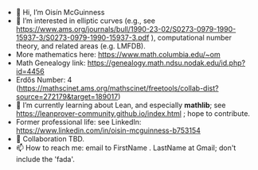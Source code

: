 - 👋 Hi, I’m Oisín McGuinness
- 👀 I’m interested in elliptic curves (e.g., see https://www.ams.org/journals/bull/1990-23-02/S0273-0979-1990-15937-3/S0273-0979-1990-15937-3.pdf ), computational number theory, and related areas (e.g. LMFDB).
- More mathematics here: https://www.math.columbia.edu/~om
- Math Genealogy link: https://genealogy.math.ndsu.nodak.edu/id.php?id=4456
- Erdős Number: 4 (https://mathscinet.ams.org/mathscinet/freetools/collab-dist?source=272179&target=189017)
- 🌱 I’m currently learning about Lean, and especially **mathlib**; see https://leanprover-community.github.io/index.html ; hope to contribute.
- Former professional life: see LinkedIn: https://www.linkedin.com/in/oisin-mcguinness-b753154
- 💞️ Collaboration TBD.
- 📫 How to reach me: email to FirstName . LastName at Gmail; don't include the 'fada'.

<!---
OisinMcGuinness/OisinMcGuinness is a ✨ special ✨ repository because its `README.md` (this file) appears on your GitHub profile.
You can click the Preview link to take a look at your changes.
--->
